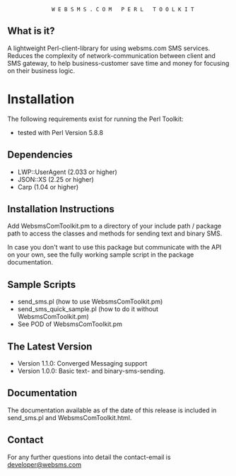 
 
                  W E B S M S . C O M   P E R L   T O O L K I T 


What is it?
-------

  A lightweight Perl-client-library for using websms.com SMS services.
  Reduces the complexity of network-communication between client and SMS gateway, 
  to help business-customer save time and money for focusing on their business logic.

# Installation

  The following requirements exist for running the Perl Toolkit:

   *  tested with Perl Version 5.8.8

Dependencies
------------   
   *  LWP::UserAgent (2.033 or higher)
   *  JSON::XS       (2.25 or higher)
   *  Carp           (1.04 or higher)

Installation Instructions
-------------------------

  Add WebsmsComToolkit.pm to a directory of your include path / package path to access the classes and 
  methods for sending text and binary SMS.
  
  In case you don't want to use this package but communicate with the API on your own, see the fully working
  sample script in the package documentation.
  
Sample Scripts
-------------------------
  
  *  send_sms.pl               (how to use WebsmsComToolkit.pm)
  *  send_sms_quick_sample.pl  (how to do it without WebsmsComToolkit.pm)
  *  See POD of WebsmsComToolkit.pm

  
The Latest Version
-------
  
   * Version 1.1.0: Converged Messaging support
   * Version 1.0.0: Basic text- and binary-sms-sending.


Documentation
-------
  The documentation available as of the date of this release is included 
  in send_sms.pl and WebsmsComToolkit.html.
  

Contact
-------
  For any further questions into detail the contact-email is developer@websms.com